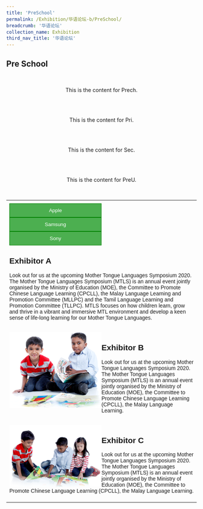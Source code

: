 ```yaml
---
title: 'PreSchool'
permalink: /Exhibition/华语论坛-b/PreSchool/
breadcrumb: '华语论坛'
collection_name: Exhibition
third_nav_title: '华语论坛'
---
```

## Pre School

<div style="margin-top:auto;margin-bottom:auto;text-align:center;">
<div class="tab">
<div id="Prech"><br/>
<p>This is the content for Prech.</p><br/>
</div>
<div id="Pri"><br/>
<p>This is the content for Pri.</p><br/>
</div>
<div id="Sec"><br/>
<p>This is the content for Sec.</p><br/>
</div>
<div id="PreU"><br/>
<p>This is the content for PreU.</p><br/>
</div>
</div>

<html>
<head>
<style>
table {
  font-family: arial, sans-serif;
  border-collapse: collapse;
  width: 100%;
}
td, th {
  text-align: left;
  padding: 8px;
}
.imagebox {
  width: 50%;
  float: left;
}

.textbox {
  width: 50%;
  float: right;
  text-align: center;
  padding-top: 20px;
  background-color: #666;
  color: #fff;
}
.btn-group button {
  background-color: #4CAF50; 
  border: 1px solid green;
  color: white;
  padding: 10px 24px; 
  cursor: pointer;
  width: 50%; 
  display: block;
}

.btn-group button:not(:last-child) {
  border-bottom: none; 
}

/* Add a background color on hover */
.btn-group button:hover {
  background-color: #3e8e41;
}
</style>
</head>
<body>
<table>
  
<tr>
<td>
<div class="btn-group">
  <button>Apple</button>
  <button>Samsung</button>
  <button>Sony</button>
</div>

<div class="textbox">
<h2>Exhibitor A</h2>
<p>Look out for us at the upcoming Mother Tongue Languages Symposium 2020. The Mother Tongue Languages Symposium (MTLS) is an annual event jointly organised by the Ministry of Education (MOE), the Committee to Promote Chinese Language Learning (CPCLL), the Malay Language Learning and Promotion Committee (MLLPC) and the Tamil Language Learning and Promotion Committee (TLLPC).
MTLS focuses on how children learn, grow and thrive in a vibrant and immersive MTL environment and develop a keen sense of life-long learning for our Mother Tongue Languages.</p>
</div>
</td>
</tr> 

<tr>
<td>
<div class="imagebox">
<img src="/images/eventSub.png" width="100%" height="auto" />
</div>

<div class="textbox">
<h2>Exhibitor B</h2>
<p>Look out for us at the upcoming Mother Tongue Languages Symposium 2020. The Mother Tongue Languages Symposium (MTLS) is an annual event jointly organised by the Ministry of Education (MOE), the Committee to Promote Chinese Language Learning (CPCLL), the Malay Language Learning.</p>
</div>
</td>
</tr> 

<tr>
<td>
<div class="imagebox">
<img src="/images/img01.png" width="100%" height="auto" />
</div>

<div class="textbox">
<h2>Exhibitor C</h2>
<p>Look out for us at the upcoming Mother Tongue Languages Symposium 2020. The Mother Tongue Languages Symposium (MTLS) is an annual event jointly organised by the Ministry of Education (MOE), the Committee to Promote Chinese Language Learning (CPCLL), the Malay Language Learning.</p>
</div>
</td>
</tr> 

</table>

